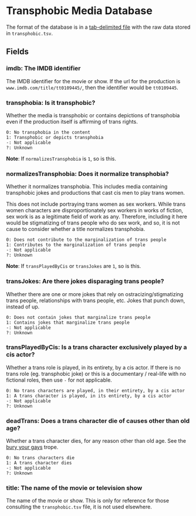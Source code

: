 # Transphobic Media Database

The format of the database is in a 
[tab-delimited file](https://en.wikipedia.org/wiki/Tab-separated_values)
with the raw data stored in `transphobic.tsv`.

## Fields

### imdb: The IMDB identifier

The IMDB identifier for the movie or show. If the url for the production is
`www.imdb.com/title/tt0109445/`, then the identifier would be `tt0109445`.

### transphobia: Is it transphobic?

Whether the media is transphobic or contains depictions of transphobia 
even if the production itself is affirming of trans rights.

```
0: No transphobia in the content
1: Transphobic or depicts transphobia
-: Not applicable
?: Unknown
```

**Note**: If `normalizesTransphobia` is `1`, so is this.

### normalizesTransphobia: Does it normalize transphobia?

Whether it normalizes transphobia. This includes media containing transphobic 
jokes and productions that cast cis men to play trans women.

This does not include portraying trans women as sex workers. While trans
women characters are disproportionately sex workers in works of fiction,
sex work is as a legitimate field of work as any. Therefore, including it here
would be stigmatizing of trans people who do sex work, and so, it is not
cause to consider whether a title normalizes transphobia.

```
0: Does not contribute to the marginalization of trans people
1: Contributes to the marginalization of trans people
-: Not applicable
?: Unknown
```

**Note**: If `transPlayedByCis` or `transJokes` are `1`, so is this.

### transJokes: Are there jokes disparaging trans people?

Whether there are one or more jokes that rely on ostracizing/stigmatizing 
trans people, relationships with trans people, etc. Jokes that punch down,
instead of up.

```
0: Does not contain jokes that marginalize trans people
1: Contains jokes that marginalize trans people
-: Not applicable
?: Unknown
```

### transPlayedByCis: Is a trans character exclusively played by a cis actor?

Whether a trans role is played, in its entirety, by a cis actor. If there
is no trans role (eg. transphobic joke) or this is a documentary / real-life
with no fictional roles, then use `-` for not applicable.

```
0: No trans characters are played, in their entirety, by a cis actor
1: A trans character is played, in its entirety, by a cis actor
-: Not applicable
?: Unknown
```

### deadTrans: Does a trans character die of causes other than old age?

Whether a trans character dies, for any reason other than old age. See the
[bury your gays](http://tvtropes.org/pmwiki/pmwiki.php/Main/BuryYourGays) 
trope.

```
0: No trans characters die
1: A trans character dies
-: Not applicable
?: Unknown
```

### title: The name of the movie or television show

The name of the movie or show. This is only for reference for those consulting
the `transphobic.tsv` file, it is not used elsewhere.
